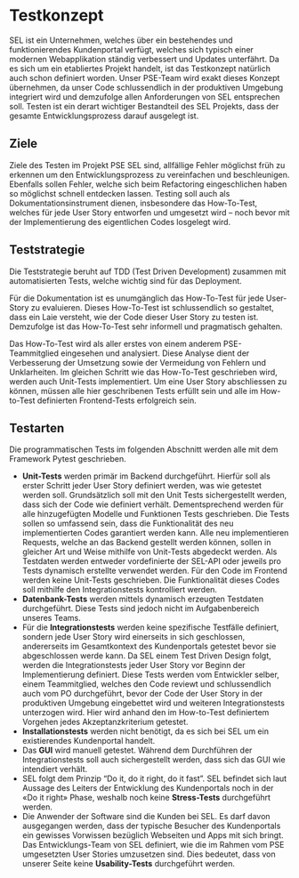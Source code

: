 # Testkonzept

SEL ist ein Unternehmen, welches über ein bestehendes und funktionierendes Kundenportal verfügt, welches sich typisch einer modernen Webapplikation ständig verbessert und Updates unterfährt. Da es sich um ein etabliertes Projekt handelt, ist das Testkonzept natürlich auch schon definiert worden. Unser PSE-Team wird exakt dieses Konzept übernehmen, da unser Code schlussendlich in der produktiven Umgebung integriert wird und demzufolge allen Anforderungen von SEL entsprechen soll. Testen ist ein derart wichtiger Bestandteil des SEL Projekts, dass der gesamte Entwicklungsprozess darauf ausgelegt ist.

## Ziele

Ziele des Testen im Projekt PSE SEL sind, allfällige Fehler möglichst früh zu erkennen um den Entwicklungsprozess zu vereinfachen und beschleunigen. Ebenfalls sollen Fehler, welche sich beim Refactoring eingeschlichen haben so möglichst schnell entdecken lassen. Testing soll auch als Dokumentationsinstrument dienen, insbesondere das How-To-Test, welches für jede User Story entworfen und umgesetzt wird – noch bevor mit der Implementierung des eigentlichen Codes losgelegt wird.

## Teststrategie

Die Teststrategie beruht auf TDD (Test Driven Development) zusammen mit automatisierten Tests, welche wichtig sind für das Deployment. 

Für die Dokumentation ist es unumgänglich das How-To-Test für jede User-Story zu evaluieren. Dieses How-To-Test ist schlussendlich so gestaltet, dass ein Laie versteht, wie der Code dieser User Story zu testen ist. Demzufolge ist das How-To-Test sehr informell und pragmatisch gehalten. 

Das How-To-Test wird als aller erstes von einem anderem PSE-Teammitglied eingesehen und analysiert. Diese Analyse dient der Verbesserung der Umsetzung sowie der Vermeidung von Fehlern und Unklarheiten. Im gleichen Schritt wie das How-To-Test geschrieben wird, werden auch Unit-Tests implementiert. Um eine User Story abschliessen zu können, müssen alle hier geschribenen Tests erfüllt sein und alle im How-to-Test definierten Frontend-Tests erfolgreich sein. 

## Testarten

Die programmatischen Tests im folgenden Abschnitt werden alle mit dem Framework Pytest geschrieben. 

- **Unit-Tests** werden primär im Backend durchgeführt. Hierfür soll als erster Schritt jeder User Story definiert werden, was wie getestet werden soll. Grundsätzlich soll mit den Unit Tests sichergestellt werden, dass sich der Code wie definiert verhält. Dementsprechend werden für alle hinzugefügten Modelle und Funktionen Tests geschrieben. Die Tests sollen so umfassend sein, dass die Funktionalität des neu implementierten Codes garantiert werden kann. Alle neu implementieren Requests, welche an das Backend gestellt werden können, sollen in gleicher Art und Weise mithilfe von Unit-Tests abgedeckt werden. Als Testdaten werden entweder vordefinierte der SEL-API oder jeweils pro Tests dynamisch erstellte verwendet werden.
  Für den Code im Frontend werden keine Unit-Tests geschrieben. Die Funktionalität dieses Codes soll mithilfe den Integrationstests kontrolliert werden.  
- **Datenbank-Tests** werden mittels dynamisch erzeugten Testdaten durchgeführt. Diese Tests sind jedoch nicht im Aufgabenbereich unseres Teams.
- Für die **Integrationstests** werden keine spezifische Testfälle definiert, sondern jede User Story wird einerseits in sich geschlossen, andererseits im Gesamtkontext des Kundenportals getestet bevor sie abgeschlossen werde kann. Da SEL einem Test Driven Design folgt, werden die Integrationstests jeder User Story vor Beginn der Implementierung definiert. Diese Tests werden vom Entwickler selber, einem Teammitglied, welches den Code reviewt und schlussendlich auch vom PO durchgeführt, bevor der Code der User Story in der produktiven Umgebung eingebettet wird und weiteren Integrationstests unterzogen wird. Hier wird anhand den im How-to-Test definiertem Vorgehen jedes Akzeptanzkriterium getestet.
- **Installationstests** werden nicht benötigt, da es sich bei SEL um ein existierendes Kundenportal handelt.
- Das **GUI** wird manuell getestet. Während dem Durchführen der Integrationstests soll auch sichergestellt werden, dass sich das GUI wie intendiert verhält.
- SEL folgt dem Prinzip “Do it, do it right, do it fast”. SEL befindet sich laut Aussage des Leiters der Entwicklung des Kundenportals noch in der «Do it right» Phase, weshalb noch keine **Stress-Tests** durchgeführt werden.
- Die Anwender der Software sind die Kunden bei SEL. Es darf davon ausgegangen werden, dass der typische Besucher des Kundenportals ein gewisses Vorwissen bezüglich Webseiten und Apps mit sich bringt. Das Entwicklungs-Team von SEL definiert, wie die im Rahmen vom PSE umgesetzten User Stories umzusetzen sind. Dies bedeutet, dass von unserer Seite keine **Usability-Tests** durchgeführt werden. 